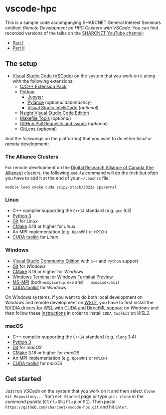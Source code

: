 # vscode-hpc
This is a sample code accompanying SHARCNET General Interest Seminars entitled: *Remote Development on HPC Clusters with VSCode*. You can find recorded versions of the talks on the [SHARCNET YouTube channel](https://youtube.sharcnet.ca):

* [Part I](https://www.youtube.com/watch?v=u9k6HikDyqk)
* [Part II](https://www.youtube.com/watch?v=CsgBGpampvc)

## The setup

* [Visual Studio Code (VSCode)](https://code.visualstudio.com/) on the system that you work on it along with the following extensions:
    - [C/C++ Extension Pack](https://marketplace.visualstudio.com/items?itemName=ms-vscode.cpptools-extension-pack)
    - [Python](https://marketplace.visualstudio.com/items?itemName=ms-python.python)
        * [Jupyter](https://marketplace.visualstudio.com/items?itemName=ms-toolsai.jupyter)
        * [Pylance](https://marketplace.visualstudio.com/items?itemName=ms-python.vscode-pylance) (*optional dependency*)
        * [Visual Studio IntelliCode](https://marketplace.visualstudio.com/items?itemName=VisualStudioExptTeam.vscodeintellicode) (*optional*)
    - [Nsight Visual Studio Code Edition](https://marketplace.visualstudio.com/items?itemName=NVIDIA.nsight-vscode-edition)
    - [Makefile Tools](https://marketplace.visualstudio.com/items?itemName=ms-vscode.makefile-tools) (*optional*)
    - [GitHub Pull Requests and Issues](https://marketplace.visualstudio.com/items?itemName=GitHub.vscode-pull-request-github) (*optional*)
    - [GitLens](https://marketplace.visualstudio.com/items?itemName=eamodio.gitlens) (*optional*)

And the followings on the platform(s) that you want to do either *local* or *remote* development:
### The Alliance Clusters
For remote development on the
[Digital Research Alliance of Canada (the Alliance)](https://alliancecan.ca)
clusters, the following ```module``` command will do the trick but often you have to add it at the end of your ```~/.bashrc``` file:

```
module load cmake cuda scipy-stack/2022a ipykernel
```
### Linux
* C++ compiler supporting the ```C++14``` standard (e.g. ```gcc``` 9.3)
* [Python 3](https://www.python.org/downloads/)
* [Git](https://git-scm.com/download/linux) for *Linux*
* [CMake](https://cmake.org/) 3.18 or higher for *Linux*
* An MPI implementation (e.g. ```OpenMPI``` or ```MPICH```)
* [CUDA toolkit](https://developer.nvidia.com/cuda-downloads?target_os=Linux) for *Linux*

### Windows
* [Visual Studio Community Edition](https://visualstudio.microsoft.com/vs/community/) with ```C++``` and ```Python``` support
* [Git](https://git-scm.com/download/win) for *Windows*
* [CMake](https://cmake.org/download/) 3.18 or higher for *Windows*
* [Windows Terminal](https://aka.ms/terminal) or [Windows Terminal Preview](https://aka.ms/terminal-preview)
* [MS-MPI](https://www.microsoft.com/en-us/download/details.aspx?id=100593) (both ```msmpisetup.exe``` and ```	
msmpisdk.msi```)
* [CUDA toolkit](https://developer.nvidia.com/cuda-downloads?target_os=Windows&target_arch=x86_64) for *Windows*

On Windows systems, if you want to do both local development on *Windows* and remote development on [WSL2](https://docs.microsoft.com/en-us/windows/wsl/), you have to first install the [NVIDIA drivers for WSL with CUDA and DirectML support](https://developer.nvidia.com/cuda/wsl/download) on *Windows* and then follow these [instructions](https://docs.nvidia.com/cuda/wsl-user-guide/index.html#setting-up-linux-dev-env) in order to install ```CUDA toolkit``` on *WSL2*.

### macOS
* C++ compiler supporting the ```C++14``` standard (e.g. ```clang``` 3.4)
* [Python 3](https://www.python.org/downloads/)
* [Git](https://git-scm.com/download/mac) for *macOS*
* [CMake](https://cmake.org/download/) 3.18 or higher for *macOS*
* An MPI implementation (e.g. ```OpenMPI``` or ```MPICH```)
* [CUDA toolkit](https://developer.nvidia.com/nvidia-cuda-toolkit-developer-tools-mac-hosts) for *macOS*

## Get started
Just run *VSCode* on the system that you work on it and then select ```Clone Git Repository...``` from ```Get Started``` page or type ```git: clone``` in the *command palette* (<kbd>Ctrl</kbd>+<kbd>Shift</kbd>+<kbd>p</kbd> or <kbd>F1</kbd>). Then paste ```https://github.com/sharcnet/vscode-hpc.git``` and hit ```Enter```.
